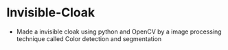 # Invisible-Cloak
- Made a invisible cloak using python and OpenCV by a image processing technique called Color detection and segmentation
